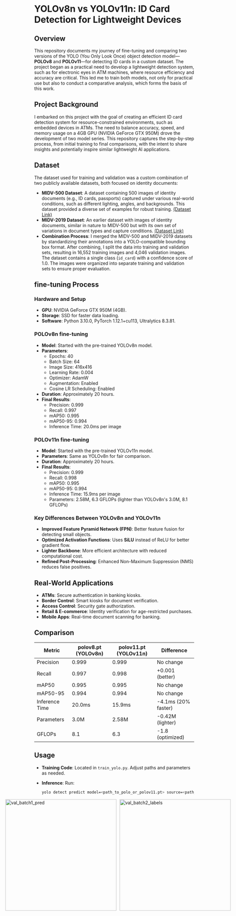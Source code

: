 # YOLOv8n vs YOLOv11n: ID Card Detection for Lightweight Devices

## Overview
This repository documents my journey of fine-tuning and comparing two versions of the YOLO (You Only Look Once) object detection model—**POLOv8** and **POLOv11**—for detecting ID cards in a custom dataset. The project began as a practical need to develop a lightweight detection system, such as for electronic eyes in ATM machines, where resource efficiency and accuracy are critical. This led me to train both models, not only for practical use but also to conduct a comparative analysis, which forms the basis of this work. 

## Project Background
I embarked on this project with the goal of creating an efficient ID card detection system for resource-constrained environments, such as embedded devices in ATMs. The need to balance accuracy, speed, and memory usage on a 4GB GPU (NVIDIA GeForce GTX 950M) drove the development of two model series. This repository captures the step-by-step process, from initial training to final comparisons, with the intent to share insights and potentially inspire similar lightweight AI applications.

## Dataset
The dataset used for training and validation was a custom combination of two publicly available datasets, both focused on identity documents:
- **MIDV-500 Dataset**: A dataset containing 500 images of identity documents (e.g., ID cards, passports) captured under various real-world conditions, such as different lighting, angles, and backgrounds. This dataset provided a diverse set of examples for robust training. [(Dataset Link)](https://github.com/fcakyon/midv-500)
- **MIDV-2019 Dataset**: An earlier dataset with images of identity documents, similar in nature to MIDV-500 but with its own set of variations in document types and capture conditions. [(Dataset Link)](https://github.com/fcakyon/midv-2019)
- **Combination Process**: I merged the MIDV-500 and MIDV-2019 datasets by standardizing their annotations into a YOLO-compatible bounding box format. After combining, I split the data into training and validation sets, resulting in 16,552 training images and 4,046 validation images. The dataset contains a single class (`id_card`) with a confidence score of 1.0. The images were organized into separate training and validation sets to ensure proper evaluation.

## fine-tuning Process
### Hardware and Setup
- **GPU**: NVIDIA GeForce GTX 950M (4GB).
- **Storage**: SSD for faster data loading.
- **Software**: Python 3.10.0, PyTorch 1.12.1+cu113, Ultralytics 8.3.81.

### POLOv8n fine-tuning
- **Model**: Started with the pre-trained YOLOv8n model.
- **Parameters**:
  - Epochs: 40
  - Batch Size: 64
  - Image Size: 416x416
  - Learning Rate: 0.004
  - Optimizer: AdamW
  - Augmentation: Enabled
  - Cosine LR Scheduling: Enabled
- **Duration**: Approximately 20 hours.
- **Final Results**:
  - Precision: 0.999
  - Recall: 0.997
  - mAP50: 0.995
  - mAP50-95: 0.994
  - Inference Time: 20.0ms per image

### POLOv11n fine-tuning
- **Model**: Started with the pre-trained YOLOv11n model.
- **Parameters**: Same as YOLOv8n for fair comparison.
- **Duration**: Approximately 20 hours.
- **Final Results**:
  - Precision: 0.999
  - Recall: 0.998
  - mAP50: 0.995
  - mAP50-95: 0.994
  - Inference Time: 15.9ms per image
  - Parameters: 2.58M, 6.3 GFLOPs (lighter than YOLOv8n's 3.0M, 8.1 GFLOPs)

### Key Differences Between YOLOv8n and YOLOv11n
- **Improved Feature Pyramid Network (FPN)**: Better feature fusion for detecting small objects.
- **Optimized Activation Functions**: Uses **SiLU** instead of ReLU for better gradient flow.
- **Lighter Backbone**: More efficient architecture with reduced computational cost.
- **Refined Post-Processing**: Enhanced Non-Maximum Suppression (NMS) reduces false positives.

## Real-World Applications
- **ATMs**: Secure authentication in banking kiosks.
- **Border Control**: Smart kiosks for document verification.
- **Access Control**: Security gate authorization.
- **Retail & E-commerce**: Identity verification for age-restricted purchases.
- **Mobile Apps**: Real-time document scanning for banking.

## Comparison
| Metric          | polov8.pt (YOLOv8n) |  polov11.pt (YOLOv11n)| Difference         |
|-----------------|-------------------|-----------------------|--------------------|
| Precision       | 0.999             | 0.999                | No change          |
| Recall          | 0.997             | 0.998                | +0.001 (better)    |
| mAP50           | 0.995             | 0.995                | No change          |
| mAP50-95        | 0.994             | 0.994                | No change          |
| Inference Time  | 20.0ms            | 15.9ms               | -4.1ms (20% faster)|
| Parameters      | 3.0M              | 2.58M                | -0.42M (lighter)   |
| GFLOPs          | 8.1               | 6.3                  | -1.8 (optimized)   |

## Usage
- **Training Code**: Located in `train_yolo.py`. Adjust paths and parameters as needed.
- **Inference**: Run:
  ```sh
  yolo detect predict model=<path_to_polo_or_polov11.pt> source=<path_to_images>
  ```


  <div style="display: flex; justify-content: center; gap: 10px;">
  <img src="https://github.com/user-attachments/assets/b177f104-c1ed-4743-aab2-cac6ba623f32" alt="val_batch1_pred" width="350">
  <img src="https://github.com/user-attachments/assets/07b89eb3-4460-499b-95a6-b72f85aa00bb" alt="val_batch2_labels" width="350">
</div>

